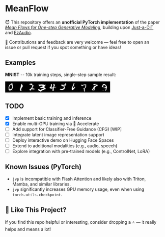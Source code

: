 # MeanFlow
😈 This repository offers an **unofficial PyTorch implementation** of the paper [_Mean Flows for One-step Generative Modeling_](https://arxiv.org/pdf/2505.13447), building upon [Just-a-DiT](https://github.com/ArchiMickey/Just-a-DiT) and [EzAudio](https://github.com/haidog-yaqub/EzAudio).

💬 Contributions and feedback are very welcome — feel free to open an issue or pull request if you spot something or have ideas!


## Examples
**MNIST** -- 10k training steps, single-step sample result:

![MNIST 10k steps](assets/mnist_10k.png)

## TODO
- [x] Implement basic training and inference
- [x] Enable multi-GPU training via 🤗 Accelerate
- [ ] Add support for Classifier-Free Guidance (CFG) [WIP]
- [ ] Integrate latent image representation support
- [ ] Deploy interactive demo on Hugging Face Spaces
- [ ] Extend to additional modalities (e.g., audio, speech)
- [ ] Explore integration with pre-trained models (e.g., ControlNet, LoRA)

## Known Issues (PyTorch)
- `jvp` is incompatible with Flash Attention and likely also with Triton, Mamba, and similar libraries.  
- `jvp` significantly increases GPU memory usage, even when using `torch.utils.checkpoint`.

## 🌟 Like This Project?
If you find this repo helpful or interesting, consider dropping a ⭐ — it really helps and means a lot!